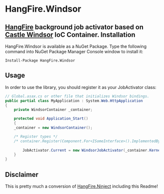 HangFire.Windsor
================



[HangFire](http://hangfire.io) background job activator based on 
[Castle Windsor](http://docs.castleproject.org/Windsor.MainPage.ashx) IoC Container. 
Installation
--------------

HangFire.Windsor is available as a NuGet Package. Type the following
command into NuGet Package Manager Console window to install it:

```
Install-Package HangFire.Windsor
```

Usage
------

In order to use the library, you should register it as your
JobActivator class:

```csharp
// Global.asax.cs or other file that initializes Windsor bindings.
public partial class MyApplication : System.Web.HttpApplication
{
    private WindsorContainer _container;

    protected void Application_Start()
    {
    _container = new WindsorContainer();            

    /* Register types */
    /* container.Register(Component.For<ISomeInterface>().ImplementedBy<SomeImplementation>()); */
		
		JobActivator.Current = new WindsorJobActivator(_container.Kernel);
    }
}
```

Disclaimer
------

This is pretty much a conversion of [HangFire.Ninject](https://github.com/odinserj/HangFire.Ninject) including this Readme!
